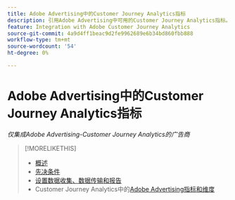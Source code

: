 ```yaml
---
title: Adobe Advertising中的Customer Journey Analytics指标
description: 引用Adobe Advertising中可用的Customer Journey Analytics指标。
feature: Integration with Adobe Customer Journey Analytics
source-git-commit: 4a9d4ff1beac9d2fe9962689e6b34bd860fbb888
workflow-type: tm+mt
source-wordcount: '54'
ht-degree: 0%

---
```


# Adobe Advertising中的Customer Journey Analytics指标

*仅集成Adobe Advertising-Customer Journey Analytics的广告商*

<!-- Ask Praveen for list -->


>[!MORELIKETHIS]
>
>* [概述](overview.md)
>* [先决条件](prerequisites.md)
>* [设置数据收集、数据传输和报告](set-up.md)
>* Customer Journey Analytics中的[Adobe Advertising指标和维度](advertising-data-in-cja.md)
